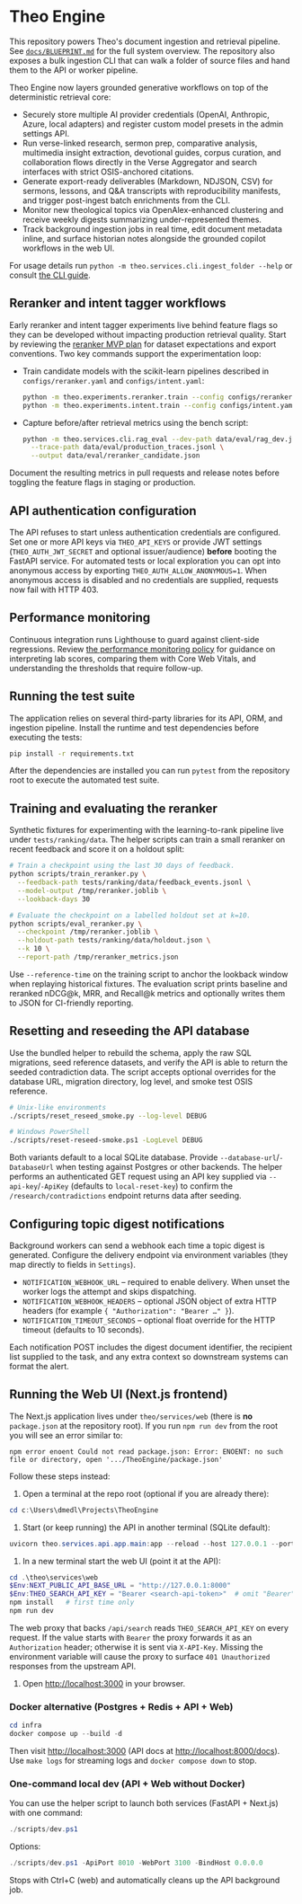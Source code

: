 # Theo Engine

This repository powers Theo's document ingestion and retrieval pipeline. See [`docs/BLUEPRINT.md`](docs/BLUEPRINT.md) for the full system overview. The repository also exposes a bulk ingestion CLI that can walk a folder of source files and hand them to the API or worker pipeline.

Theo Engine now layers grounded generative workflows on top of the deterministic retrieval core:

- Securely store multiple AI provider credentials (OpenAI, Anthropic, Azure, local adapters) and register custom model presets in the admin settings API.
- Run verse-linked research, sermon prep, comparative analysis, multimedia insight extraction, devotional guides, corpus curation, and collaboration flows directly in the Verse Aggregator and search interfaces with strict OSIS-anchored citations.
- Generate export-ready deliverables (Markdown, NDJSON, CSV) for sermons, lessons, and Q&A transcripts with reproducibility manifests, and trigger post-ingest batch enrichments from the CLI.
- Monitor new theological topics via OpenAlex-enhanced clustering and receive weekly digests summarizing under-represented themes.
- Track background ingestion jobs in real time, edit document metadata inline, and surface historian notes alongside the grounded copilot workflows in the web UI.

For usage details run `python -m theo.services.cli.ingest_folder --help` or consult [the CLI guide](docs/CLI.md).

## Reranker and intent tagger workflows

Early reranker and intent tagger experiments live behind feature flags so they can be
developed without impacting production retrieval quality. Start by reviewing the
[reranker MVP plan](docs/reranker_mvp.md) for dataset expectations and export
conventions. Two key commands support the experimentation loop:

- Train candidate models with the scikit-learn pipelines described in
  `configs/reranker.yaml` and `configs/intent.yaml`:

  ```bash
  python -m theo.experiments.reranker.train --config configs/reranker.yaml
  python -m theo.experiments.intent.train --config configs/intent.yaml
  ```

- Capture before/after retrieval metrics using the bench script:

  ```bash
  python -m theo.services.cli.rag_eval --dev-path data/eval/rag_dev.jsonl \
    --trace-path data/eval/production_traces.jsonl \
    --output data/eval/reranker_candidate.json
  ```

Document the resulting metrics in pull requests and release notes before toggling the
feature flags in staging or production.

## API authentication configuration

The API refuses to start unless authentication credentials are configured. Set one or more
API keys via `THEO_API_KEYS` or provide JWT settings (`THEO_AUTH_JWT_SECRET` and optional
issuer/audience) **before** booting the FastAPI service. For automated tests or local
exploration you can opt into anonymous access by exporting `THEO_AUTH_ALLOW_ANONYMOUS=1`.
When anonymous access is disabled and no credentials are supplied, requests now fail with
HTTP 403.

## Performance monitoring

Continuous integration runs Lighthouse to guard against client-side regressions. Review [the performance monitoring policy](docs/performance.md) for guidance on interpreting lab scores, comparing them with Core Web Vitals, and understanding the thresholds that require follow-up.

## Running the test suite

The application relies on several third-party libraries for its API, ORM, and ingestion pipeline.
Install the runtime and test dependencies before executing the tests:

```bash
pip install -r requirements.txt
```

After the dependencies are installed you can run `pytest` from the repository root to execute the automated test suite.

## Training and evaluating the reranker

Synthetic fixtures for experimenting with the learning-to-rank pipeline live under `tests/ranking/data`. The helper scripts can
train a small reranker on recent feedback and score it on a holdout split:

```bash
# Train a checkpoint using the last 30 days of feedback.
python scripts/train_reranker.py \
  --feedback-path tests/ranking/data/feedback_events.jsonl \
  --model-output /tmp/reranker.joblib \
  --lookback-days 30

# Evaluate the checkpoint on a labelled holdout set at k=10.
python scripts/eval_reranker.py \
  --checkpoint /tmp/reranker.joblib \
  --holdout-path tests/ranking/data/holdout.json \
  --k 10 \
  --report-path /tmp/reranker_metrics.json
```

Use `--reference-time` on the training script to anchor the lookback window when replaying historical fixtures. The evaluation
script prints baseline and reranked nDCG@k, MRR, and Recall@k metrics and optionally writes them to JSON for CI-friendly
reporting.

## Resetting and reseeding the API database

Use the bundled helper to rebuild the schema, apply the raw SQL migrations, seed reference
datasets, and verify the API is able to return the seeded contradiction data. The script accepts
optional overrides for the database URL, migration directory, log level, and smoke test OSIS
reference.

```bash
# Unix-like environments
./scripts/reset_reseed_smoke.py --log-level DEBUG

# Windows PowerShell
./scripts/reset-reseed-smoke.ps1 -LogLevel DEBUG
```

Both variants default to a local SQLite database. Provide `--database-url`/`-DatabaseUrl` when
testing against Postgres or other backends. The helper performs an authenticated GET request using
an API key supplied via `--api-key`/`-ApiKey` (defaults to `local-reset-key`) to confirm the
`/research/contradictions` endpoint returns data after seeding.

## Configuring topic digest notifications

Background workers can send a webhook each time a topic digest is generated. Configure the delivery endpoint via environment variables (they map directly to fields in `Settings`).

- `NOTIFICATION_WEBHOOK_URL` – required to enable delivery. When unset the worker logs the attempt and skips dispatching.
- `NOTIFICATION_WEBHOOK_HEADERS` – optional JSON object of extra HTTP headers (for example `{ "Authorization": "Bearer …" }`).
- `NOTIFICATION_TIMEOUT_SECONDS` – optional float override for the HTTP timeout (defaults to 10 seconds).

Each notification POST includes the digest document identifier, the recipient list supplied to the task, and any extra context so downstream systems can format the alert.

## Running the Web UI (Next.js frontend)

The Next.js application lives under `theo/services/web` (there is **no** `package.json` at the repository root). If you run `npm run dev` from the root you will see an error similar to:

```text
npm error enoent Could not read package.json: Error: ENOENT: no such file or directory, open '.../TheoEngine/package.json'
```

Follow these steps instead:

1. Open a terminal at the repo root (optional if you are already there):

```powershell
cd c:\Users\dmedl\Projects\TheoEngine
```

1. Start (or keep running) the API in another terminal (SQLite default):

```powershell
uvicorn theo.services.api.app.main:app --reload --host 127.0.0.1 --port 8000
```

1. In a new terminal start the web UI (point it at the API):

```powershell
cd .\theo\services\web
$Env:NEXT_PUBLIC_API_BASE_URL = "http://127.0.0.1:8000"
$Env:THEO_SEARCH_API_KEY = "Bearer <search-api-token>"  # omit "Bearer" to send the key via X-API-Key
npm install   # first time only
npm run dev
```

The web proxy that backs `/api/search` reads `THEO_SEARCH_API_KEY` on every request. If the value starts with `Bearer` the proxy
forwards it as an `Authorization` header; otherwise it is sent via `X-API-Key`. Missing the environment variable will cause the
proxy to surface `401 Unauthorized` responses from the upstream API.

1. Open <http://localhost:3000> in your browser.

### Docker alternative (Postgres + Redis + API + Web)

```powershell
cd infra
docker compose up --build -d
```

Then visit <http://localhost:3000> (API docs at <http://localhost:8000/docs>). Use `make logs` for streaming logs and `docker compose down` to stop.

### One-command local dev (API + Web without Docker)

You can use the helper script to launch both services (FastAPI + Next.js) with one command:

```powershell
./scripts/dev.ps1
```

Options:

```powershell
./scripts/dev.ps1 -ApiPort 8010 -WebPort 3100 -BindHost 0.0.0.0
```

Stops with Ctrl+C (web) and automatically cleans up the API background job.
